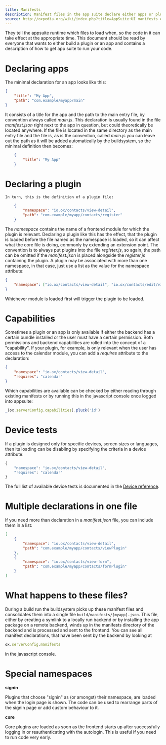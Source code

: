 ```yaml
---
title: Manifests
description: Manifest files in the app suite declare either apps or plugins.
source: http://oxpedia.org/wiki/index.php?title=AppSuite:UI_manifests_explained
---
```


They tell the appsuite runtime which files to load when, so the code in it can take effect at the appropriate time. 
This document should be read by everyone that wants to either build a plugin or an app and contains a description of how to get app suite to run your code. 

# Declaring apps

The minimal declaration for an app looks like this:

```json
{
    "title": "My App",
    "path": "com.example/myapp/main"
}
```

It consists of a title for the app and the path to the main entry file, by convention always called _main.js_. This declaration is usually found in the file _manifest.json_ right next to the app in question, but could theoretically be located anywhere. If the file is located in the same directory as the main entry file and the file is, as is the convention, called _main.js_ you can leave out the path as it will be added automatically by the buildsystem, so the minimal definition then becomes:

```json
    {
        "title": "My App"
    }
```

# Declaring a plugin

```
In turn, this is the definition of a plugin file:
```

```json
    {
        "namespace": "io.ox/contacts/view-detail",
        "path": "com.example/myapp/contacts/register"
    }
```

The _namespace_ contains the name of a frontend module for which the plugin is relevant. 
Declaring a plugin like this has the effect, that the plugin is loaded before the file named as the namespace is loaded, so it can affect what the core file is doing, commonly by extending an extension point. 
The convention is to always put plugins into the file _register.js_, so again, the path can be omitted if the _manifest.json_ is placed alongside the _register.js_ containing the plugin. 
A plugin may be associated with more than one namespace, in that case, just use a list as the value for the namespace attribute:

```json
{
    "namespace": ["io.ox/contacts/view-detail", "io.ox/contacts/edit/view-form"]
}
```

Whichever module is loaded first will trigger the plugin to be loaded.

# Capabilities

Sometimes a plugin or an app is only available if either the backend has a certain bundle installed or the user must have a certain permission. 
Both permissions and backend capabilities are rolled into the concept of a "capability". 
If your plugin, for example, is only relevant when the user has access to the calendar module, you can add a _requires_ attribute to the declaration:

```json
{
    "namespace": "io.ox/contacts/view-detail",
    "requires": "calendar"
}
```

Which capabilities are available can be checked by either reading through existing manifests or by running this in the javascript console once logged into appsuite:

```javascript
_(ox.serverConfig.capabilities).pluck('id')
```

# Device tests

If a plugin is designed only for specific devices, screen sizes or languages, then its loading can be disabling by specifying the criteria in a device attribute:

```js
{
    "namespace": "io.ox/contacts/view-detail",
    "requires": "calendar"
}
```

The full list of available device tests is documented in the [Device reference](http://oxpedia.org/wiki/index.php?title=AppSuite:Device_reference).

# Multiple declarations in one file

If you need more than declaration in a _manifest.json_ file, you can include them in a list:

```json
[
    {
        "namespace": "io.ox/contacts/view-detail",
        "path": "com.example/myapp/contacts/viewPlugin"
    },
    {
        "namespace": "io.ox/contacts/view-form",
        "path": "com.example/myapp/contacts/formPlugin"
    }
]
```

# What happens to these files?

During a build run the buildsystem picks up these manifest files and consolidates them into a single file `build/manifests/[myapp].json`. 
This file, either by creating a symlink to a locally run backend or by installing the app package on a remote backend, winds up in the manifests directory of the backend and is processed and sent to the frontend. 
You can see all manifest declarations, that have been sent by the backend by looking at

```javascript
ox.serverConfig.manifests
```

in the javascript console. 

# Special namespaces

**signin**

Plugins that choose "signin" as (or amongst) their namespace, are loaded when the login page is shown. 
The code can be used to rearrange parts of the signin page or add custom behaviour to it.

**core**

Core plugins are loaded as soon as the frontend starts up after successfully logging in or reauthenticating with the autologin. 
This is useful if you need to run code very early.
